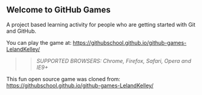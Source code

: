 ## Welcome to GitHub Games

A project based learning activity for people who are getting started with Git and GitHub.

You can play the game at: https://githubschool.github.io/github-games-LelandKelley/

>> _*SUPPORTED BROWSERS*: Chrome, Firefox, Safari, Opera and IE9+_

This fun open source game was cloned from: https://githubschool.github.io/github-games-LelandKelley/
